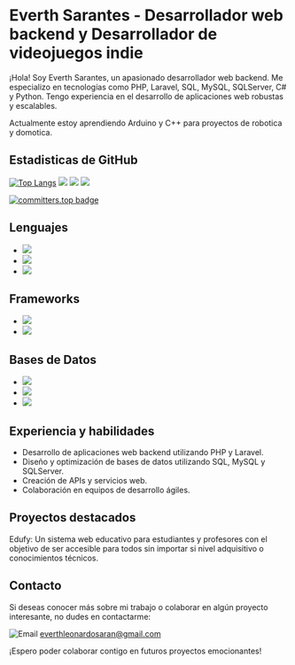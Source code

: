 # Everth Sarantes - Desarrollador web backend y Desarrollador de videojuegos indie

¡Hola! Soy Everth Sarantes, un apasionado desarrollador web backend. Me especializo en tecnologías como PHP, Laravel, SQL, MySQL, SQLServer, C# y Python. Tengo experiencia en el desarrollo de aplicaciones web robustas y escalables.

Actualmente estoy aprendiendo Arduino y C++ para proyectos de robotica y domotica.

## Estadisticas de GitHub
[![Top Langs](https://github-readme-stats.vercel.app/api/top-langs/?username=EverthSarantes&layout=compact)](https://github.com/anuraghazra/github-readme-stats)
![](https://github-profile-summary-cards.vercel.app/api/cards/profile-details?username=EverthSarantes&theme=github_dark)
![](https://github-readme-stats-git-masterrstaa-rickstaa.vercel.app/api?username=EverthSarantes&theme=github_dark)
![](https://github-profile-trophy.vercel.app/?username=EverthSarantes&theme=github_dark)

[![committers.top badge](https://user-badge.committers.top/nicaragua_private/EverthSarantes.svg)](https://user-badge.committers.top/nicaragua_private/EverthSarantes)

## Lenguajes

- ![](https://img.shields.io/badge/PHP-777BB4?style=for-the-badge&logo=php&logoColor=white)
- ![](https://img.shields.io/badge/C%23-239120?style=for-the-badge&logo=c-sharp&logoColor=white)
- ![](https://img.shields.io/badge/Python-FFD43B?style=for-the-badge&logo=python&logoColor=blue)

## Frameworks

- ![](https://img.shields.io/badge/Laravel-FF2D20?style=for-the-badge&logo=laravel&logoColor=white)
- ![](https://img.shields.io/badge/Unity-100000?style=for-the-badge&logo=unity&logoColor=white)

## Bases de Datos

- ![](https://img.shields.io/badge/MySQL-005C84?style=for-the-badge&logo=mysql&logoColor=white)
- ![](https://img.shields.io/badge/Microsoft%20SQL%20Server-CC2927?style=for-the-badge&logo=microsoft%20sql%20server&logoColor=white)
- ![](https://img.shields.io/badge/MariaDB-003545?style=for-the-badge&logo=mariadb&logoColor=white)

## Experiencia y habilidades

- Desarrollo de aplicaciones web backend utilizando PHP y Laravel.
- Diseño y optimización de bases de datos utilizando SQL, MySQL y SQLServer.
- Creación de APIs y servicios web.
- Colaboración en equipos de desarrollo ágiles.

## Proyectos destacados

Edufy: Un sistema web educativo para estudiantes y profesores con el objetivo de ser accesible para todos sin importar si nivel adquisitivo o conocimientos técnicos.

## Contacto

Si deseas conocer más sobre mi trabajo o colaborar en algún proyecto interesante, no dudes en contactarme:

 ![Email](https://img.shields.io/badge/Gmail-D14836?style=for-the-badge&logo=gmail&logoColor=white) [everthleonardosaran@gmail.com](mailto:everthleonardosaran@gmail.com)

¡Espero poder colaborar contigo en futuros proyectos emocionantes!
